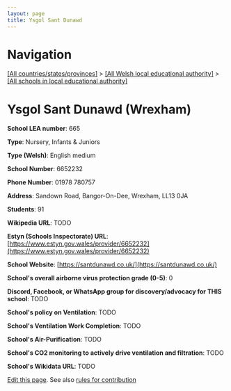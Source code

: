 ```yaml
---
layout: page
title: Ysgol Sant Dunawd
---
```

# Navigation

[[All countries/states/provinces]](../../..) > [[All Welsh local educational authority]](../..) > [[All schools in local educational authority]](..)

# Ysgol Sant Dunawd (Wrexham)

**School LEA number**: 665

**Type**: Nursery, Infants & Juniors

**Type (Welsh)**: English medium

**School Number**: 6652232

**Phone Number**: 01978 780757

**Address**: Sandown Road, Bangor-On-Dee, Wrexham, LL13 0JA

**Students**: 91

**Wikipedia URL**: TODO

**Estyn (Schools Inspectorate) URL**: [https://www.estyn.gov.wales/provider/6652232](https://www.estyn.gov.wales/provider/6652232)

**School Website**: [https://santdunawd.co.uk/](https://santdunawd.co.uk/)

**School's overall airborne virus protection grade (0-5)**: 0

**Discord, Facebook, or WhatsApp group for discovery/advocacy for THIS school**: TODO

**School's policy on Ventilation**: TODO

**School's Ventilation Work Completion**: TODO

**School's Air-Purification**: TODO

**School's CO2 monitoring to actively drive ventilation and filtration**: TODO

**School's Wikidata URL**: TODO




[Edit this page](https://github.com/VentilationProject/Wales/edit/prif/./Wrexham/Ysgol_Sant_Dunawd.md). See also [rules for contribution](../../../contribution-rules/)